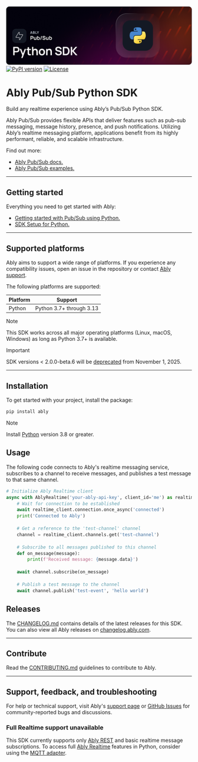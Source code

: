![Ably Pub/Sub Python Header](images/pythonSDK-github.png)
[![PyPI version](https://badge.fury.io/py/ably.svg)](https://pypi.org/project/ably/)
[![License](https://img.shields.io/github/license/ably/ably-python)](https://github.com/ably/ably-python/blob/main/LICENSE)


# Ably Pub/Sub Python SDK

Build any realtime experience using Ably’s Pub/Sub Python SDK.

Ably Pub/Sub provides flexible APIs that deliver features such as pub-sub messaging, message history, presence, and push notifications. Utilizing Ably’s realtime messaging platform, applications benefit from its highly performant, reliable, and scalable infrastructure.

Find out more:

* [Ably Pub/Sub docs.](https://ably.com/docs/basics)
* [Ably Pub/Sub examples.](https://ably.com/examples?product=pubsub)

---

## Getting started

Everything you need to get started with Ably:

* [Getting started with Pub/Sub using Python.](https://ably.com/docs/getting-started/python)
* [SDK Setup for Python.](https://ably.com/docs/getting-started/setup?lang=python)

---

## Supported platforms

Ably aims to support a wide range of platforms. If you experience any compatibility issues, open an issue in the repository or contact [Ably support](https://ably.com/support).

The following platforms are supported:

| Platform | Support |
|----------|---------|
| Python | Python 3.7+ through 3.13 |

> [!NOTE]
> This SDK works across all major operating platforms (Linux, macOS, Windows) as long as Python 3.7+ is available.

> [!IMPORTANT]
> SDK versions < 2.0.0-beta.6 will be [deprecated](https://ably.com/docs/platform/deprecate/protocol-v1) from November 1, 2025.

---

## Installation

To get started with your project, install the package:

```sh
pip install ably
```

> [!NOTE]
Install [Python](https://www.python.org/downloads/) version 3.8 or greater.

## Usage

The following code connects to Ably's realtime messaging service, subscribes to a channel to receive messages, and publishes a test message to that same channel.

```python
# Initialize Ably Realtime client
async with AblyRealtime('your-ably-api-key', client_id='me') as realtime_client:
    # Wait for connection to be established
    await realtime_client.connection.once_async('connected')
    print('Connected to Ably')
    
    # Get a reference to the 'test-channel' channel
    channel = realtime_client.channels.get('test-channel')
    
    # Subscribe to all messages published to this channel
    def on_message(message):
        print(f'Received message: {message.data}')
    
    await channel.subscribe(on_message)
    
    # Publish a test message to the channel
    await channel.publish('test-event', 'hello world')
```

## Releases

The [CHANGELOG.md](https://github.com/ably/ably-python/blob/main/CHANGELOG.md) contains details of the latest releases for this SDK. You can also view all Ably releases on [changelog.ably.com](https://changelog.ably.com).

---

## Contribute

Read the [CONTRIBUTING.md](./CONTRIBUTING.md) guidelines to contribute to Ably.

---

## Support, feedback, and troubleshooting

For help or technical support, visit Ably's [support page](https://ably.com/support) or [GitHub Issues](https://github.com/ably/ably-python/issues) for community-reported bugs and discussions.

### Full Realtime support unavailable

This SDK currently supports only [Ably REST](https://ably.com/docs/rest) and basic realtime message subscriptions. To access full [Ably Realtime](https://ably.com/docs/realtime) features in Python, consider using the [MQTT adapter](https://ably.com/docs/mqtt).

